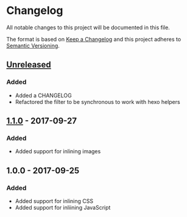 # Changelog
All notable changes to this project will be documented in this file.

The format is based on [Keep a Changelog](http://keepachangelog.com/en/1.0.0/)
and this project adheres to [Semantic Versioning](http://semver.org/spec/v2.0.0.html).

## [Unreleased]
### Added
- Added a CHANGELOG
- Refactored the filter to be synchronous to work with hexo helpers

## [1.1.0] - 2017-09-27
### Added
- Added support for inlining images

## 1.0.0 - 2017-09-25
### Added
- Added support for inlining CSS
- Added support for inliining JavaScript

[Unreleased]: https://github.com/stephencroberts/hexo-filter-inline-assets/compare/v1.1.0...HEAD
[1.1.0]: https://github.com/stephencroberts/hexo-filter-inline-assets/compare/v1.0.0...v1.1.0

